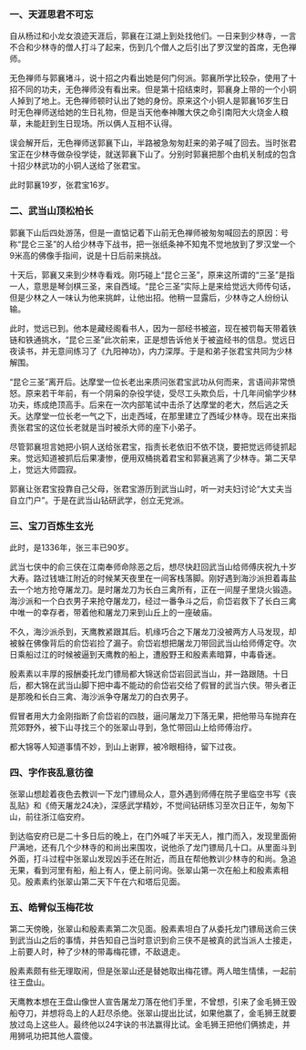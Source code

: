 ### 一、天涯思君不可忘
自从杨过和小龙女浪迹天涯后，郭襄在江湖上到处找他们。一日来到少林寺，一言不合和少林寺的僧人打斗了起来，伤到几个僧人之后引出了罗汉堂的首席，无色禅师。

无色禅师与郭襄堵斗，说十招之内看出她是何门何派。郭襄所学比较杂，使用了十招不同的功夫，无色禅师没有看出来。但是第十招结束时，郭襄身上带的一个小铜人掉到了地上。无色禅师顿时认出了她的身份。原来这个小铜人是郭襄16岁生日时无色禅师送给她的生日礼物，但是当天他奉神雕大侠之命引南阳大火烧金人粮草，未能赶到生日现场。所以俩人互相不认得。

误会解开后，无色禅师送郭襄下山，半路被急匆匆赶来的弟子喊了回去。当时张君宝正在少林寺做杂役学徒，就送郭襄下山了。分别时郭襄把那个由机关制成的包含十招少林武功的小铜人送给了张君宝。

此时郭襄19岁，张君宝16岁。

### 二、武当山顶松柏长
郭襄下山后四处游荡，但是一直惦记着下山前无色禅师被匆匆喊回去的原因：号称“昆仑三圣”的人给少林寺下战书，把一张纸条神不知鬼不觉地放到了罗汉堂一个9米高的佛像手指间，说是十日后前来挑战。

十天后，郭襄又来到少林寺看戏。刚巧碰上“昆仑三圣”，原来这所谓的“三圣”是指一人，意思是琴剑棋三圣，来自西域。“昆仑三圣”实际上是来给觉远大师传句话，但是少林之人一味认为他来挑衅，让他出招。他稍一显露后，少林寺之人纷纷认输。

此时，觉远已到。他本是藏经阁看书人，因为一部经书被盗，现在被罚每天带着铁链和铁通挑水，“昆仑三圣”此次前来，正是想告诉他关于被盗经书的信息。觉远日夜读书，并无意间练习了《九阳神功》，内力深厚。于是和弟子张君宝共同为少林解围。

“昆仑三圣”离开后。达摩堂一位长老出来质问张君宝武功从何而来，言语间非常愤怒。原来若干年前，有一个阴枭的杂役学徒，受尽工头欺负后，十几年间偷学少林功夫，练成绝顶高手。后来在一次内部笔试中击杀了达摩堂的老大，然后逃之夭夭。达摩堂一位长老一气之下，出走西域，在那里建立了西域少林寺。现在出来指责张君宝的这位长老就是当时被杀大师的座下小弟子。

尽管郭襄坦言她把小铜人送给张君宝，指责长老依旧不依不饶，要把觉远师徒抓起来。觉远知道被抓后后果凄惨，便用双桶挑着君宝和郭襄逃离了少林寺。第二天早上，觉远大师圆寂。

郭襄让张君宝投靠自己父母，张君宝游历到武当山时，听一对夫妇讨论“大丈夫当自立门户”。于是在武当山钻研武学，创立无党派。

### 三、宝刀百炼生玄光
此时，是1336年，张三丰已90岁。

武当七侠中的俞三侠在江南奉师命除恶之后，想尽快赶回武当山给师傅庆祝九十岁大寿。路过钱塘江附近的时候某天夜里在一间客栈落脚。刚好遇到海沙派担着毒盐去一个地方抢夺屠龙刀。是时屠龙刀为长白三禽所有，正在一间屋子里烧火锻造。海沙派和一个白衣男子来抢夺屠龙刀，经过一番争斗之后，俞岱岩救下了长白三禽中唯一的幸存者，带着他和屠龙刀来到山丘上的一座破庙。

不久，海沙派杀到，天鹰教紧跟其后。机缘巧合之下屠龙刀没被两方人马发现，却被躲在佛像背后的俞岱岩捡了漏子。俞岱岩想把屠龙刀带回武当山给师傅定夺。次日乘船过江的时候被逼到天鹰教的船上，遭殷野王和殷素素暗算，中毒昏迷。

殷素素以丰厚的报酬委托龙门镖局都大锦送俞岱岩回武当山，并一路跟随。十日后，都大锦在武当山脚下把中毒不能动的俞岱岩交给了假冒的武当六侠。带头者正是那晚和长白三禽、海沙派争夺屠龙刀的白衣男子。

假冒者用大力金刚指断了俞岱岩的四肢，逼问屠龙刀下落无果，把他带马车抛弃在荒郊野外，被下山寻找三个的张翠山寻到，急忙带回山上给师傅治疗。

都大锦等人知道事情不妙，到山上谢罪，被冷眼相待，留下过夜。

### 四、字作丧乱意彷徨
张翠山想趁着夜色去教训一下龙门镖局众人，意外遇到师傅在院子里临空书写《丧乱贴》和《倚天屠龙24决》，深感武学精妙，不觉间钻研练习至次日正午，匆匆下山，前往浙江临安府。

到达临安府已是二十多日后的晚上，在门外喊了半天无人，推门而入，发现里面俯尸满地，还有几个少林寺的和尚出来围攻，说他杀了龙门镖局几十口。从里面斗到外面，打斗过程中张翠山发现凶手还在附近，而且在帮他教训少林寺的和尚。急追无果，看到河里有船，船上有人，便上前问询。张翠山第一次在船上和殷素素相见。殷素素约张翠山第二天下午在六和塔后见面。

### 五、皓臂似玉梅花妆
第二天傍晚，张翠山和殷素素第二次见面。殷素素坦白了从委托龙门镖局送俞三侠到武当山之后的事情，并告知自己当时意识到俞三侠不是被真的武当派人士接走，上前要人时，种了少林的带毒梅花镖，不敌退走。

殷素素颇有些无理取闹，但是张翠山还是替她取出梅花镖。两人暗生情愫，一起前往王盘山。

天鹰教本想在王盘山像世人宣告屠龙刀落在他们手里，不曾想，引来了金毛狮王毁船夺刀，并想将岛上的人赶尽杀绝。张翠山提出比试，如果他赢了，金毛狮王就要放过岛上这些人。最终他以24字诀的书法赢得比试。金毛狮王把他们俩掳走，并用狮吼功把其他人震傻。